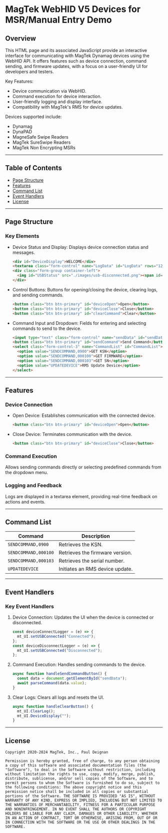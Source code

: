 # MagTek WebHID V5 Devices for MSR/Manual Entry Demo

## Overview

This HTML page and its associated JavaScript provide an interactive interface for communicating with MagTek Dynamag devices using the WebHID API. It offers features such as device connection, command sending, and firmware updates, with a focus on a user-friendly UI for developers and testers.

Key Features:
- Device communication via WebHID.
- Command execution for device interaction.
- User-friendly logging and display interface.
- Compatibility with MagTek's RMS for device updates.

Devices supported include:
- Dynamag
- DynaPAD
- MagneSafe Swipe Readers
- MagTek SureSwipe Readers
- MagTek Non Encrypting MSRs
---

## Table of Contents

- [Page Structure](#page-structure)
- [Features](#features)
- [Command List](#command-list)
- [Event Handlers](#event-handlers)
- [License](#license)

---

## Page Structure

### Key Elements

- Device Status and Display:
  Displays device connection status and messages.
  ```html
  <div id="DeviceDisplay">WELCOME</div>
  <textarea class="form-control" name="LogData" id="LogData" rows="12"></textarea>
  <div class="form-group container-left">
    <img id="USBStatus" src="./images/usb-disconnected.png"><span id="lblUSBStatus">Disconnected</span>
  </div>
  ```

- Control Buttons:
  Buttons for opening/closing the device, clearing logs, and sending commands.
  ```html
  <button class="btn btn-primary" id="deviceOpen">Open</button>
  <button class="btn btn-primary" id="deviceClose">Close</button>
  <button class="btn btn-primary" id="clearCommand">Clear</button>
  ```

- Command Input and Dropdown:
  Fields for entering and selecting commands to send to the device.
  ```html
  <input type="text" class="form-control" name="sendData" id="sendData" value="SENDCOMMAND,0900">
  <button class="btn btn-primary" id="sendCommand">Send Command</button>
  <select class="form-control-3" name="CommandList" id="CommandList">
    <option value="SENDCOMMAND,0900">GET KSN</option>
    <option value="SENDCOMMAND,000100">GET FIRMWARE</option>
    <option value="SENDCOMMAND,000103">GET SN</option>
    <option value="UPDATEDEVICE">RMS Update Device</option>
  </select>
  ```

---

## Features

### Device Connection
- Open Device: Establishes communication with the connected device.
  ```html
  <button class="btn btn-primary" id="deviceOpen">Open</button>
  ```

- Close Device: Terminates communication with the device.
  ```html
  <button class="btn btn-primary" id="deviceClose">Close</button>
  ```

### Command Execution
Allows sending commands directly or selecting predefined commands from the dropdown menu.

### Logging and Feedback
Logs are displayed in a textarea element, providing real-time feedback on actions and events.

---

## Command List

| Command             | Description                       |
|----------------------|-----------------------------------|
| `SENDCOMMAND,0900`   | Retrieves the KSN.               |
| `SENDCOMMAND,000100` | Retrieves the firmware version.  |
| `SENDCOMMAND,000103` | Retrieves the serial number.     |
| `UPDATEDEVICE`       | Initiates an RMS device update.  |

---

## Event Handlers

### Key Event Handlers
1. Device Connection:
   Updates the UI when the device is connected or disconnected.
   ```javascript
   const deviceConnectLogger = (e) => {
     mt_UI.setUSBConnected("Connected");
   };
   const deviceDisconnectLogger = (e) => {
     mt_UI.setUSBConnected("Disconnected");
   };
   ```

2. Command Execution:
   Handles sending commands to the device.
   ```javascript
   async function handleSendCommandButton() {
     const data = document.getElementById("sendData");
     await parseCommand(data.value);
   }
   ```

3. Clear Logs:
   Clears all logs and resets the UI.
   ```javascript
   async function handleClearButton() {
     mt_UI.ClearLog();
     mt_UI.DeviceDisplay("");
   }
   ```

---

## License

```plaintext
Copyright 2020-2024 MagTek, Inc., Paul Deignan

Permission is hereby granted, free of charge, to any person obtaining a copy of this software and associated documentation files (the "Software"), to deal in the Software without restriction, including without limitation the rights to use, copy, modify, merge, publish, distribute, sublicense, and/or sell copies of the Software, and to permit persons to whom the Software is furnished to do so, subject to the following conditions: The above copyright notice and this permission notice shall be included in all copies or substantial portions of the Software. THE SOFTWARE IS PROVIDED "AS IS", WITHOUT WARRANTY OF ANY KIND, EXPRESS OR IMPLIED, INCLUDING BUT NOT LIMITED TO THE WARRANTIES OF MERCHANTABILITY, FITNESS FOR A PARTICULAR PURPOSE AND NONINFRINGEMENT. IN NO EVENT SHALL THE AUTHORS OR COPYRIGHT HOLDERS BE LIABLE FOR ANY CLAIM, DAMAGES OR OTHER LIABILITY, WHETHER IN AN ACTION OF CONTRACT, TORT OR OTHERWISE, ARISING FROM, OUT OF OR IN CONNECTION WITH THE SOFTWARE OR THE USE OR OTHER DEALINGS IN THE SOFTWARE.